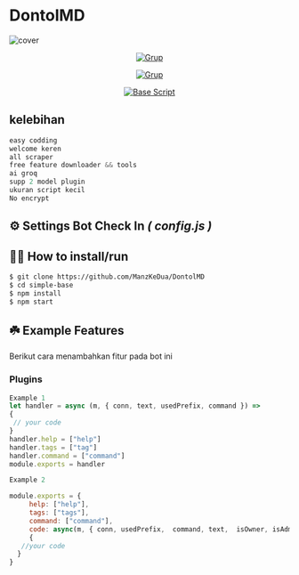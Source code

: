 # **DontolMD** 
![cover](https://files.catbox.moe/ol1d3u.jpg)


<p align="center">
<a href="https://wa.me/6288989721627"><img title="Grup" src="https://img.shields.io/badge/Contact to Owner-black.svg?style=for-the-badge&logo=whatsapp"></a>
</p>
<p align="center">
<a href="https://chat.whatsapp.com/FEC02UQASXgCexp81C0rfu"><img title="Grup" src="https://img.shields.io/badge/Grup WhatsApp Bot-black.svg?style=for-the-badge&logo=whatsapp"></a>
</p>
<p align="center">
<a href="https://github.com/Nazir99inf/simple-base"><img 
title="Base Script" src="https://img.shields.io/badge/Base Script-black.svg?style=for-the-badge&logo=github"></a>
 
## kelebihan
```javascript
easy codding
welcome keren
all scraper
free feature downloader && tools
ai groq
supp 2 model plugin
ukuran script kecil 
No encrypt
```

## ⚙️ Settings Bot Check In ***( config.js )***


## 👨‍💻 How to install/run


```bash
$ git clone https://github.com/ManzKeDua/DontolMD
$ cd simple-base
$ npm install
$ npm start
```

## ☘️ Example Features
Berikut cara menambahkan fitur pada bot ini

### Plugins

```javascript
Example 1
let handler = async (m, { conn, text, usedPrefix, command }) => 
{
 // your code
}
handler.help = ["help"]
handler.tags = ["tag"]
handler.command = ["command"]
module.exports = handler

Example 2

module.exports = {
     help: ["help"],
     tags: ["tags"],
     command: ["command"],
     code: async(m, { conn, usedPrefix,  command, text,  isOwner, isAdmin, isBotAdmin, isPrems, chatUpdate  }) => 
     {
   //your code
  } 
}
```
